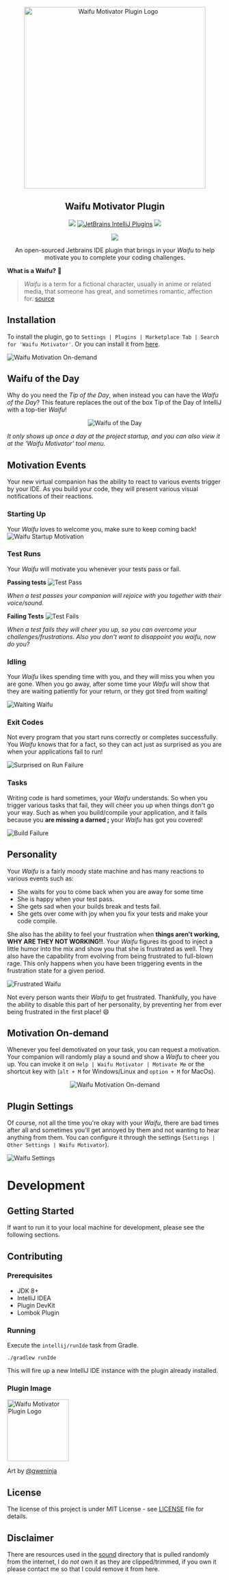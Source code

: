 
<p align="center"><img src="images/wmp_logo.png" height="424px" alt="Waifu Motivator Plugin Logo"></p>
<h2 align="center">Waifu Motivator Plugin</h2>

<!--suppress HtmlDeprecatedAttribute, HtmlRequiredAltAttribute -->
<p align="center">
    <a href="https://github.com/zd-zero/waifu-motivator-plugin/actions"><img src="https://github.com/zd-zero/waifu-motivator-plugin/workflows/Java%20CI/badge.svg"></a>
  <a href="https://plugins.jetbrains.com/plugin/13381-waifu-motivator"><img alt="JetBrains IntelliJ Plugins" src="https://img.shields.io/jetbrains/plugin/v/13381-waifu-motivator"></a>
  <a href="./LICENSE"><img src="https://img.shields.io/github/license/zd-zero/waifu-motivator-plugin"></a>
</p>

<p align="center">
  <img src="https://img.shields.io/badge/BUILT%20WITH-COFFEE-blue?style=for-the-badge">
</p>

<p align="center">An open-sourced Jetbrains IDE plugin that brings in your <i>Waifu</i> to help motivate you to complete your coding challenges.</p>

**What is a Waifu?** 🤷

> *Waifu* is a term for a fictional character, usually in anime or related media, that someone has great, and sometimes romantic, affection for. [source](https://www.dictionary.com/e/fictional-characters/waifu/)

## Installation
To install the plugin, go to `Settings | Plugins | Marketplace Tab | Search for 'Waifu Motivator'`. Or you can install it from [here](https://plugins.jetbrains.com/plugin/13381-waifu-motivator).

![Waifu Motivation On-demand](screenshots/plugin_installation.png)

## Waifu of the Day
Why do you need the _Tip of the Day_, when instead you can have the _Waifu of the Day_?
This feature replaces the out of the box Tip of the Day of IntelliJ with a top-tier *Waifu*!

<p align="center">
  <img src="screenshots/waifu_of_the_day.png" alt="Waifu of the Day">
</p>

*It only shows up once a day at the project startup, and you can also view it at the 'Waifu Motivator' tool menu.*

## Motivation Events

Your new virtual companion has the ability to react to various events trigger by your IDE.
As you build your code, they will present various visual notifications of their reactions.

### Starting Up
Your *Waifu* loves to welcome you, make sure to keep coming back!
![Waifu Startup Motivation](screenshots/waifu_welcome_demo.gif)

### Test Runs

Your *Waifu* will motivate you whenever your tests pass or fail.

**Passing tests**
![Test Pass](screenshots/waifu_unit_test_pass.gif)

*When a test passes your companion will rejoice with you together with their voice/sound.*

**Failing Tests**
![Test Fails](screenshots/waifu_unit_test_fail.gif)

*When a test fails they will cheer you up, so you can overcome your challenges/frustrations.*
_Also you don't want to disappoint you waifu, now do you?_

### Idling

Your *Waifu* likes spending time with you, and they will miss you when you are gone.
When you go away, after some time your *Waifu* will show that they are waiting patiently for your return,
or they got tired from waiting!

![Waiting Waifu](screenshots/waifu_waiting.gif)

### Exit Codes

Not every program that you start runs correctly or completes successfully.
You *Waifu* knows that for a fact, so they can act just as surprised as you are when your applications fail to run!

![Surprised on Run Failure](screenshots/waifu_app_run_surprise.gif)

### Tasks

Writing code is hard sometimes, your *Waifu* understands.
So when you trigger various tasks that fail, they will cheer you up when things don't go your way.
Such as when you build/compile your application, and it fails because you **are missing a darned ;** your *Waifu* has got you covered!

![Build Failure](screenshots/waifu_build_failure_reaction.gif)

## Personality

Your *Waifu* is a fairly moody state machine and has many reactions to various events such as:
- She waits for you to come back when you are away for some time
- She is happy when your test pass.
- She gets sad when your builds break and tests fail.
- She gets over come with joy when you fix your tests and make your code compile.

She also has the ability to feel your frustration when **things aren't working, WHY ARE THEY NOT WORKING!!**.
Your *Waifu* figures its good to inject a little humor into the mix and show you that she is frustrated as well.
They also have the capability from evolving from being frustrated to full-blown rage.
This only happens when you have been triggering events in the frustration state for a given period.

![Frustrated Waifu](screenshots/waifu_frustated.gif)

Not every person wants their *Waifu* to get frustrated.
Thankfully, you have the ability to disable this part of her personality, by preventing her from ever being frustrated in the first place! 😄

## Motivation On-demand
Whenever you feel demotivated on your task, you can request a motivation.
Your companion will randomly play a sound and show a *Waifu* to cheer you up.
You can invoke it on `Help | Waifu Motivator | Motivate Me` or the shortcut key with (`alt + M` for Windows/Linux and `option + M` for MacOs).

<p align="center">
  <img src="screenshots/motivate_me.png" alt="Waifu Motivation On-demand">
</p>

## Plugin Settings
Of course, not all the time you're okay with your *Waifu*, there are bad times after all and sometimes you'll get annoyed by them and not wanting to hear anything from them. You can configure it through the settings (`Settings | Other Settings | Waifu Motivator`).

![Waifu Settings](screenshots/waifu_motivator_settings.png)

# Development

## Getting Started

If want to run it to your local machine for development, please see the following sections.

## Contributing
### Prerequisites
* JDK 8+
* IntelliJ IDEA
* Plugin DevKit
* Lombok Plugin

### Running
Execute the `intellij/runIde` task from Gradle.
```
./gradlew runIde
```
This will fire up a new IntelliJ IDE instance with the plugin already installed.

### Plugin Image
<img src="images/wmp_logo.png" height="144px" alt="Waifu Motivator Plugin Logo">

Art by [@gweninja](https://www.instagram.com/gweninja/)

## License
The license of this project is under MIT License - see [LICENSE](./LICENSE) file for details.

## Disclaimer
There are resources used in the [sound](./src/main/resources/sound) directory that is pulled randomly from the internet, I do *not* own it as they are clipped/trimmed, if you own it please contact me so that I could remove it from here.
